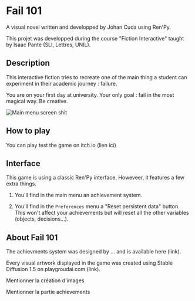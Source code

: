 # Fail 101
 
 A visual novel written and developped by Johan Cuda using Ren'Py.

 This projet was developped during the course "Fiction Interactive" taught by Isaac Pante (SLI, Lettres, UNIL).


 ## Description

 This interactive fiction tries to recreate one of the main thing a student can experiment in their academic journey : failure.

 You are on your first day at university. Your only goal : fail in the most magical way. Be creative.

 ![Main menu screen shit](screeshots/main_menu.png "A screenshot from the main menu.")


## How to play

 You can play test the game on itch.io (lien ici)

 ## Interface

 This game is using a classic Ren'Py interface. Howeveer, it features a few extra things.

 1. You'll find in the main menu an achievement system.

 2. You'll find in the `Preferences` menu a "Reset persistent data" button. This won't affect your achievements but will reset all the other variables (objects, decisions...).


 ## About Fail 101

 The achievments system was designed by ... and is available here (link).

 Every visual artwork displayed in the game was created using Stable Diffusion 1.5 on playgroudai.com (link).

 



 Mentionner la création d'images

 Mentionner la partie achievements


